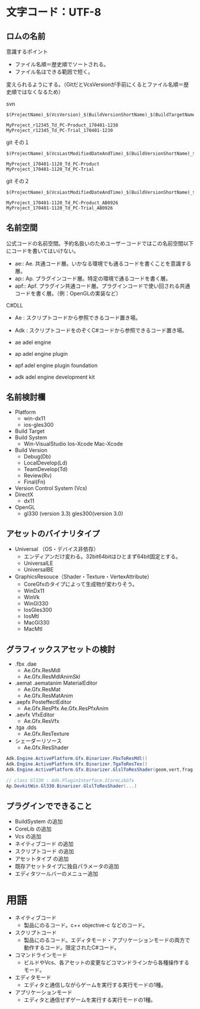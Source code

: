 # 文字コード：UTF-8

## ロムの名前

意識するポイント
- ファイル名順＝歴史順でソートされる。
- ファイル名はできる範囲で短く。

変えられるようにする。（GitだとVcsVersionが手前にくるとファイル名順＝歴史順ではなくなるため）

svn
```
$(ProjectName)_$(VcsVersion)_$(BuildVersionShortName)_$(BuildTargetName)_$(BuildDateAndTime)

MyProject_r12345_Td_PC-Product_170401-1230
MyProject_r12345_Td_PC-Trial_170401-1230
```

git その１
```
$(ProjectName)_$(VcsLastModifiedDateAndTime)_$(BuildVersionShortName)_$(BuildTargetName)

MyProject_170401-1120_Td_PC-Product
MyProject_170401-1120_Td_PC-Trial
```

git その２
```
$(ProjectName)_$(VcsLastModifiedDateAndTime)_$(BuildVersionShortName)_$(BuildTargetName_$(VcsVersion)

MyProject_170401-1120_Td_PC-Product_AB0926
MyProject_170401-1120_Td_PC-Trial_AB0926
```

## 名前空間

公式コードの名前空間。予約名扱いのためユーザーコードではこの名前空間以下にコードを書いてはいけない。

- ae:: Ae. 共通コード層。いかなる環境でも通るコードを書くことを意識する層。
- ap:: Ap. プラグインコード層。特定の環境で通るコードを書く層。
- apf:: Apf. プラグイン共通コード層。プラグインコードで使い回される共通コードを書く層。（例：OpenGLの実装など）


C#DLL

- Ae  : スクリプトコードから参照できるコード置き場。
- Adk : スクリプトコードをのぞくC#コードから参照できるコード置き場。

- ae   adel engine
- ap   adel engine plugin
- apf  adel engine plugin foundation
- adk  adel engine development kit

## 名前検討欄

- Platform
    - win-dx11
    - ios-gles300
- Build Target
- Build System
    - Win-VisualStudio Ios-Xcode Mac-Xcode
- Build Version
    - Debug(Db)
    - LocalDevelop(Ld) 
    - TeamDevelop(Td)
    - Review(Rv)
    - Final(Fn)
- Version Control System (Vcs)
- DirectX
    - dx11
- OpenGL
    - gl330 (version 3.3) gles300(version 3.0)

## アセットのバイナリタイプ

- Universal （OS・デバイス非依存）
    - エンディアンだけ変わる。32bit64bitはひとまず64bit固定とする。
    - UniversalLE
    - UniversalBE
- GraphicsResouce（Shader・Texture・VertexAttribute）
    - CoreGfxのタイプによって生成物が変わりそう。
    - WinDx11
    - WinVk
    - WinGl330
    - IosGles300
    - IosMtl
    - MacGl330
    - MacMtl
    
## グラフィックスアセットの検討

- .fbx .dae
    - Ae.Gfx.ResMdl
    - Ae.Gfx.ResMdlAnimSkl
- .aemat .aematanim MaterialEditor
    - Ae.Gfx.ResMat
    - Ae.Gfx.ResMatAnim
- .aepfx PosteffectEditor
    - Ae.Gfx.ResPfx Ae.Gfx.ResPfxAnim
- .aevfx VfxEditor
    - Ae.Gfx.ResVfx
- .tga .dds
    - Ae.Gfx.ResTexture
- シェーダーリソース
    - Ae.Gfx.ResShader

```c#
Adk.Engine.ActivePlatform.Gfx.Binarizer.FbxToResMdl()
Adk.Engine.ActivePlatform.Gfx.Binarizer.TgaToResTex()
Adk.Engine.ActivePlatform.Gfx.Binarizer.GlslToResShader(geom,vert,frag,comp)

// class Gl330 : Adk.PluginInterface.ICoreLibGfx
Ap.DevkitWin.Gl330.Binarizer.GlslToResShader(...)
```

## プラグインでできること

- BuildSystem の追加
- CoreLib の追加
- Vcs の追加
- ネイティブコード の追加
- スクリプトコード の追加
- アセットタイプ の追加
- 既存アセットタイプに独自パラメータの追加
- エディタツールバーのメニュー追加


# 用語

- ネイティブコード
    - 製品にのるコード。c++ objective-c などのコード。
- スクリプトコード
    - 製品にのるコード。エディタモード・アプリケーションモードの両方で動作するコード。限定されたC#コード。
- コマンドラインモード
    - ビルドやVcs、各アセットの変更などコマンドラインから各種操作するモード。
- エディタモード
    - エディタと通信しながらゲームを実行する実行モードの1種。
- アプリケーションモード
    - エディタと通信せずゲームを実行する実行モードの1種。

